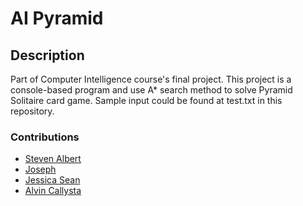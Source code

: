 # AI Pyramid

## Description
Part of Computer Intelligence course's final project.
This project is a console-based program and use A* search method to solve Pyramid Solitaire card game. Sample input could be found at test.txt in this repository.

### Contributions
  * [Steven Albert](https://github.com/stevenalbert )
  * [Joseph](https://github.com/josephgunawan97) 
  * [Jessica Sean](https://github.com/jessicasean) 
  * [Alvin Callysta](https://github.com/alvincallysta11)
